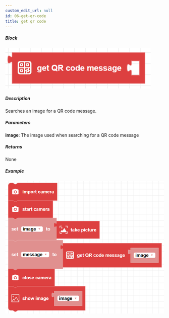 ```yaml
---
custom_edit_url: null
id: 06-get-qr-code
title: get qr code
---
```


##### Block

![get qr code block image](get_qr_code.png)

##### Description

Searches an image for a QR code message.

##### Parameters

**image**: The image used when searching for a QR code message

##### Returns

None

##### Example

![get qr code example](get_qr_code_example.png)
